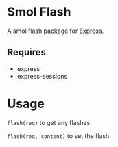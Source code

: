 # Smol Flash
A smol flash package for Express.

## Requires
* express
* express-sessions

# Usage

`flash(req)` to get any flashes.

`flash(req, content)` to set the flash.